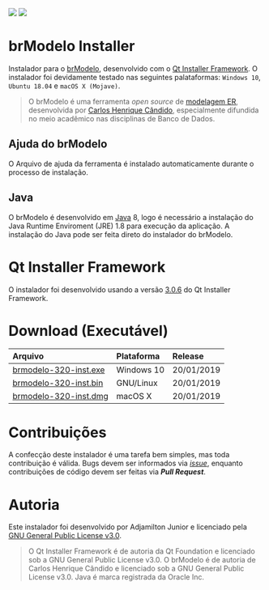 ![](https://img.shields.io/github/license/ajunior/brmodelo-installer.svg)
![](https://img.shields.io/badge/platform-ubuntu%2018.04+%20|%20windows%207%20|%20windows%2010%20|%20macos%20x-blue.svg)

# brModelo Installer
Instalador para o [brModelo](https://github.com/chcandido/brmodelo), desenvolvido com o [Qt Installer Framework](https://wiki.qt.io/Qt-Installer-Framework). O instalador foi devidamente testado nas seguintes palataformas: ```Windows 10```, ```Ubuntu 18.04``` e ```macOS X (Mojave)```. 

> O brModelo é uma ferramenta *open source* de [modelagem ER](https://pt.wikipedia.org/wiki/Modelo_entidade_relacionamento), desenvolvida por [Carlos Henrique Cândido](https://github.com/chcandido), especialmente difundida no meio acadêmico nas disciplinas de Banco de Dados.

## Ajuda do brModelo
O Arquivo de ajuda da ferramenta é instalado automaticamente durante o processo de instalação.

## Java
O brModelo é desenvolvido em [Java](http://www.java.com) 8, logo é necessário a instalação do Java Runtime Enviroment (JRE) 1.8 para execução da aplicação. A instalação do Java pode ser feita direto do instalador do brModelo.

# Qt Installer Framework
O instalador foi desenvolvido usando a versão [3.0.6](https://download.qt.io/official_releases/qt-installer-framework/3.0.6/) do Qt Installer Framework.

# Download (Executável)

| Arquivo | Plataforma | Release |
| :--- | :--- | :--- |
| [brmodelo-320-inst.exe]() | Windows 10 | 20/01/2019 |
| [brmodelo-320-inst.bin]() | GNU/Linux | 20/01/2019 |
| [brmodelo-320-inst.dmg]() | macOS X | 20/01/2019 |

# Contribuições
A confecção deste instalador é uma tarefa bem simples, mas toda contribuição é válida. Bugs devem ser informados via [*issue*](https://github.com/ajunior/brmodelo-installer/issues), enquanto contribuições de código devem ser feitas via **_Pull Request_**.

# Autoria
Este instalador foi desenvolvido por Adjamilton Junior e licenciado pela [GNU General Public License v3.0]().
> O Qt Installer Framework é de autoria da Qt Foundation e licenciado sob a GNU General Public License v3.0. O brModelo é de autoria de Carlos Henrique Cândido e licenciado sob a GNU General Public License v3.0. Java é marca registrada da Oracle Inc.